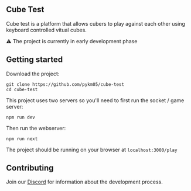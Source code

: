 ## Cube Test

Cube test is a platform that allows cubers to play against each other using keyboard controlled vitual cubes.

⚠️ The project is currently in early development phase

## Getting started

Download the project:

```console
git clone https://github.com/pykm05/cube-test
cd cube-test
```

This project uses two servers so you'll need to first run the socket / game server:

```console
npm run dev
```

Then run the webserver:

```console
npm run next
```

The project should be running on your browser at ```localhost:3000/play```

## Contributing

Join our [Discord](https://discord.gg/ZDTMZz7B) for information about the development process.

